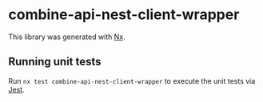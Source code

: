# combine-api-nest-client-wrapper

This library was generated with [Nx](https://nx.dev).


## Running unit tests

Run `nx test combine-api-nest-client-wrapper` to execute the unit tests via [Jest](https://jestjs.io).


